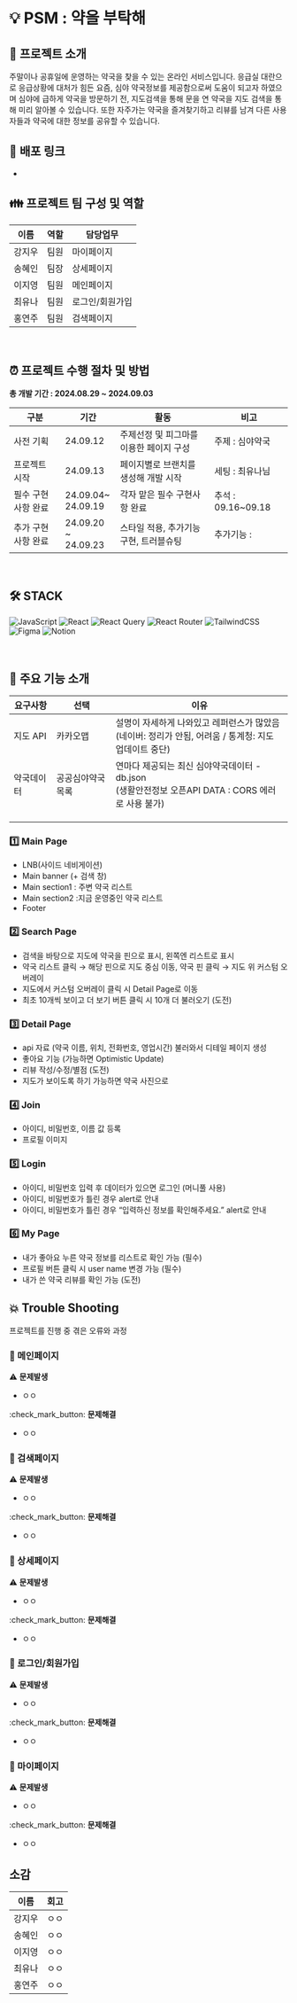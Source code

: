 # :bulb: PSM : 약을 부탁해

## :tada: 프로젝트 소개

주말이나 공휴일에 운영하는 약국을 찾을 수 있는 온라인 서비스입니다. 응급실 대란으로 응급상황에 대처가 힘든 요즘, 심야 약국정보를 제공함으로써 도움이 되고자 하였으며 심야에 급하게 약국을 방문하기 전, 지도검색을 통해 문을 연 약국을 지도 검색을 통해 미리 알아볼 수 있습니다. 또한 자주가는 약국을 즐겨찾기하고 리뷰를 남겨 다른 사용자들과 약국에 대한 정보를 공유할 수 있습니다.

## :rocket: 배포 링크

-

## :family: 프로젝트 팀 구성 및 역할

| 이름   | 역할 | 담당업무        |
| ------ | ---- | --------------- |
| 강지우 | 팀원 | 마이페이지      |
| 송혜인 | 팀장 | 상세페이지      |
| 이지영 | 팀원 | 메인페이지      |
| 최유나 | 팀원 | 로그인/회원가입 |
| 홍연주 | 팀원 | 검색페이지      |

<br>

## :alarm_clock: 프로젝트 수행 절차 및 방법

**총 개발 기간 : 2024.08.29 ~ 2024.09.03**

| 구분                | 기간                    | 활동                                    | 비고               |
| ------------------- | ----------------------- | --------------------------------------- | ------------------ |
| 사전 기획           | 24.09.12                | 주제선정 및 피그마를 이용한 페이지 구성 | 주제 : 심야약국    |
| 프로젝트 시작       | 24.09.13                | 페이지별로 브랜치를 생성해 개발 시작    | 세팅 : 최유나님    |
| 필수 구현 사항 완료 | 24.09.04~<br/>24.09.19  | 각자 맡은 필수 구현사항 완료            | 추석 : 09.16~09.18 |
| 추가 구현 사항 완료 | 24.09.20 ~<br/>24.09.23 | 스타일 적용, 추가기능 구현, 트러블슈팅  | 추가기능 :         |

<br>

## :hammer_and_wrench: STACK

![JavaScript](https://img.shields.io/badge/javascript-%23323330.svg?style=for-the-badge&logo=javascript&logoColor=%23F7DF1E)
![React](https://img.shields.io/badge/react-%2320232a.svg?style=for-the-badge&logo=react&logoColor=%2361DAFB)
![React Query](https://img.shields.io/badge/-React%20Query-FF4154?style=for-the-badge&logo=react%20query&logoColor=white)
![React Router](https://img.shields.io/badge/React_Router-CA4245?style=for-the-badge&logo=react-router&logoColor=white)
![TailwindCSS](https://img.shields.io/badge/tailwindcss-%2338B2AC.svg?style=for-the-badge&logo=tailwind-css&logoColor=white)
![Figma](https://img.shields.io/badge/figma-%23F24E1E.svg?style=for-the-badge&logo=figma&logoColor=white)
![Notion](https://img.shields.io/badge/Notion-%23000000.svg?style=for-the-badge&logo=notion&logoColor=white)

<br>

## :receipt: 주요 기능 소개

| 요구사항   | 선택             | 이유                                                                                                     |
| ---------- | ---------------- | -------------------------------------------------------------------------------------------------------- |
| 지도 API   | 카카오맵         | 설명이 자세하게 나와있고 레퍼런스가 많았음<br>(네이버: 정리가 안됨, 어려움 / 통계청: 지도 업데이트 중단) |
| 약국데이터 | 공공심야약국목록 | 연마다 제공되는 최신 심야약국데이터 - db.json<br>(생활안전정보 오픈API DATA : CORS 에러로 사용 불가)     |
|            |                  |                                                                                                          |
|            |                  |                                                                                                          |
|            |                  |                                                                                                          |

### :one: Main Page

- LNB(사이드 네비게이션)
- Main banner (+ 검색 창)
- Main section1 : 주변 약국 리스트
- Main section2 :지금 운영중인 약국 리스트
- Footer

### :two: Search Page

- 검색을 바탕으로 지도에 약국을 핀으로 표시, 왼쪽엔 리스트로 표시
- 약국 리스트 클릭 → 해당 핀으로 지도 중심 이동, 약국 핀 클릭 → 지도 위 커스텀 오버레이
- 지도에서 커스텀 오버레이 클릭 시 Detail Page로 이동
- 최초 10개씩 보이고 더 보기 버튼 클릭 시 10개 더 불러오기 (도전)

### :three: Detail Page

- api 자료 (약국 이름, 위치, 전화번호, 영업시간) 불러와서 디테일 페이지 생성
- 좋아요 기능 (가능하면 Optimistic Update)
- 리뷰 작성/수정/별점 (도전)
- 지도가 보이도록 하기 가능하면 약국 사진으로

### :four: Join

- 아이디, 비밀번호, 이름 값 등록
- 프로필 이미지

### :five: Login

- 아이디, 비밀번호 입력 후 데이터가 있으면 로그인 (머니풀 사용)
- 아이디, 비밀번호가 틀린 경우 alert로 안내
- 아이디, 비밀번호가 틀린 경우 “입력하신 정보를 확인해주세요.” alert로 안내

### :six: My Page

- 내가 좋아요 누른 약국 정보를 리스트로 확인 가능 (필수)
- 프로필 버튼 클릭 시 user name 변경 가능 (필수)
- 내가 쓴 약국 리뷰를 확인 가능 (도전)

## :collision: Trouble Shooting

프로젝트를 진행 중 겪은 오류와 과정

### :pushpin: 메인페이지

:warning: **문제발생**

- ㅇㅇ

:check_mark_button: **문제해결**

- ㅇㅇ

### :pushpin: 검색페이지

:warning: **문제발생**

- ㅇㅇ

:check_mark_button: **문제해결**

- ㅇㅇ

### :pushpin: 상세페이지

:warning: **문제발생**

- ㅇㅇ

:check_mark_button: **문제해결**

- ㅇㅇ

### :pushpin: 로그인/회원가입

:warning: **문제발생**

- ㅇㅇ

:check_mark_button: **문제해결**

- ㅇㅇ

### :pushpin: 마이페이지

:warning: **문제발생**

- ㅇㅇ

:check_mark_button: **문제해결**

- ㅇㅇ

## 소감

| 이름   | 회고 |
| ------ | ---- |
| 강지우 | ㅇㅇ |
| 송혜인 | ㅇㅇ |
| 이지영 | ㅇㅇ |
| 최유나 | ㅇㅇ |
| 홍연주 | ㅇㅇ |
